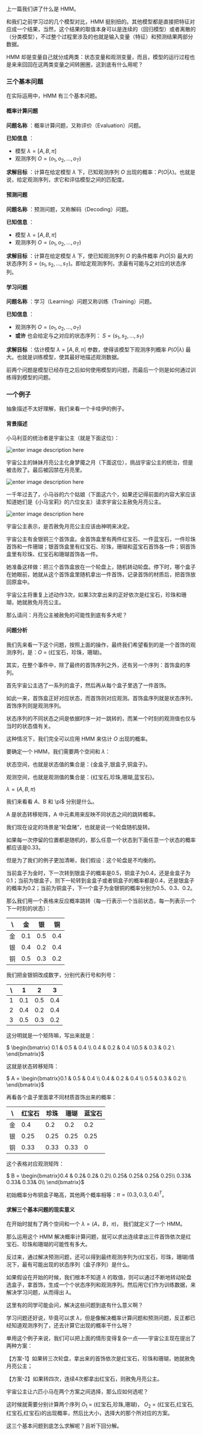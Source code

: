 上一篇我们讲了什么是 HMM。

和我们之前学习过的几个模型对比，HMM
挺别扭的。其他模型都是直接把特征对应成一个结果，当然，这个结果的取值本身可以是连续的（回归模型）或者离散的（分类模型），不过整个过程里涉及的也就是输入变量（特征）和预测结果两部分数据。

HMM 却是变量自己就分成两类：状态变量和观测变量，而且，模型的运行过程也是来来回回在这两类变量之间转圈圈，这到底有什么用呢？

### 三个基本问题

在实际运用中，HMM 有三个基本问题。

#### 概率计算问题

**问题名称** ：概率计算问题，又称评价（Evaluation）问题。

**已知信息** ：

  * 模型 $\lambda = [A, B, \pi]$
  * 观测序列 $O=(o_1, o_2, …, o_T)$

**求解目标** ：计算在给定模型 $\lambda$ 下，已知观测序列 $O$
出现的概率：$P(O|\lambda)$。也就是说，给定观测序列，求它和评估模型之间的匹配度。

#### 预测问题

**问题名称** ：预测问题，又称解码（Decoding）问题。

**已知信息** ：

  * 模型 $\lambda = [A, B, \pi]$
  * 观测序列 $O=(o_1, o_2, …, o_T)$

**求解目标** ：计算在给定模型 $\lambda$ 下，使已知观测序列 $O$ 的条件概率 $P(O|S)$ 最大的状态序列 $S=(s_1, s_2,
…, s_T)$。即给定观测序列，求最有可能与之对应的状态序列。

#### 学习问题

**问题名称** ：学习（Learning）问题又称训练（Training）问题。

**已知信息** ：

  * 观测序列 $O=(o_1, o_2, …, o_T)$
  * **或许** 也会给定与之对应的状态序列： $S=(s_1, s_2, …, s_T)$ 

**求解目标** ：估计模型 $\lambda = [A, B, \pi]$ 参数，使得该模型下观测序列概率 $P(O|\lambda)$
最大。也就是训练模型，使其最好地描述观测数据。

前两个问题是模型已经存在之后如何使用模型的问题，而最后一个则是如何通过训练得到模型的问题。

### 一个例子

抽象描述不太好理解，我们来看一个卡哇伊的例子。

#### 背景描述

小马利亚的统治者是宇宙公主（就是下面这位）：

![enter image description
here](https://images.gitbook.cn/829899c0-80f2-11e8-876c-25ed94be3d09)

宇宙公主的妹妹月亮公主化身梦魇之月（下面这位），挑战宇宙公主的统治，但是被击败了。最后被囚禁在月亮里。

![enter image description
here](https://images.gitbook.cn/89f0a2d0-80f2-11e8-a935-d59fe50595b6)

一千年过去了，小马谷的六个姑娘（下面这六个，如果还记得前面的内容大家应该知道她们是《小马宝莉》的六位女主）请求宇宙公主赦免月亮公主。

![enter image description
here](https://images.gitbook.cn/8fec7740-80f2-11e8-acc2-2d939d2cd893)

宇宙公主表示，是否赦免月亮公主应该由神明来决定。

宇宙公主有金银铜三个首饰盒。金首饰盒里有两件红宝石、一件蓝宝石，一件珍珠首饰和一件珊瑚；银首饰盒里有红宝石、珍珠，珊瑚和蓝宝石首饰各一件；铜首饰盒里有珍珠、红宝石和珊瑚首饰各一件。

她准备这样做：把三个首饰盒放在一个轮盘上，随机转动轮盘。停下时，哪个盒子在她眼前，她就从这个首饰盒里随机拿出一件首饰，记录首饰的材质后，把首饰放回原盒中。

宇宙公主将重复上述动作3次，如果3次拿出来的正好依次是红宝石，珍珠和珊瑚，她就赦免月亮公主。

那么请问：月亮公主被赦免的可能性到底有多大呢？

#### 问题分析

我们先来看一下这个问题，按照上面的操作，最终我们希望看到的是一个首饰的观测序列，是：$O$ = (红宝石，珍珠，珊瑚)。

其实，在整个事件中，除了最终的首饰序列之外，还有另一个序列：首饰盒的序列。

首先宇宙公主选了一系列的盒子，然后再从每个盒子里选了一件首饰。

如此一来，首饰盒正好对应状态，而首饰则对应观测。首饰盒序列就是状态序列，首饰序列则是观测序列。

状态序列的不同状态之间是依据时序一对一跳转的，而某一个时刻的观测值也仅与当时的状态值有关。

这种情况下，我们完全可以应用 HMM 来估计 $O$ 出现的概率。

要确定一个 HMM，我们需要两个空间和 $\lambda$：

状态空间，也就是状态值的集合是：{金盒子,银盒子,铜盒子}。

观测空间，也就是观测值的集合是：{红宝石,珍珠,珊瑚,蓝宝石}。

$\lambda = (A, B, \pi)$

我们来看看 $A、$B 和 \pi$ 分别是什么。

A 是状态转移矩阵，A 中元素用来反映不同状态之间的跳转概率。

我们现在设定的场景是“轮盘赌”，也就是说一个轮盘随机旋转。

如果每一次停留的位置都是随机的，那么任意一个状态到下面任意一个状态的概率都应该是0.33。

但是为了我们的例子更加清晰，我们假设：这个轮盘是不均衡的。

当前盒子为金时，下一次转到银盒子的概率是0.5，铜盒子为0.4，还是金盒子为0.1；当前为银盒子，则下一轮转到金盒子或者铜盒子的概率都是0.4，还是银盒子的概率为0.2；当前为铜盒子，下一个盒子为金银铜的概率分别为0.5、0.3、0.2。

那么我们用一个表格来反应概率跳转（每一行表示一个当前状态，每一列表示一个下一时刻的状态）：

\ | 金 | 银 | 铜  
---|---|---|---  
金 | 0.1 | 0.5 | 0.4  
银 | 0.4 | 0.2 | 0.4  
铜 | 0.5 | 0.3 | 0.2  
  
我们把金银铜改成数字，分别代表行号和列号：

\ | 1 | 2 | 3  
---|---|---|---  
1 | 0.1 | 0.5 | 0.4  
2 | 0.4 | 0.2 | 0.4  
3 | 0.5 | 0.3 | 0.2  
  
这分明就是一个矩阵嘛，写出来就是：

$ \begin{bmatrix} 0.1 & 0.5 & 0.4 \\\ 0.4 & 0.2 & 0.4 \\\0.5 & 0.3 & 0.2 \\\
\end{bmatrix}$

这就是状态转移矩阵：

$ A = \begin{bmatrix}0.1 & 0.5 & 0.4 \\\ 0.4 & 0.2 & 0.4 \\\ 0.5 & 0.3 & 0.2
\\\ \end{bmatrix}$

再看各个盒子里面拿不同材质首饰出来的概率：

\ | 红宝石 | 珍珠 | 珊瑚 | 蓝宝石  
---|---|---|---|---  
金 | 0.4 | 0.2 | 0.2 | 0.2  
银 | 0.25 | 0.25 | 0.25 | 0.25  
铜 | 0.33 | 0.33 | 0.33 | 0  
  
这个表格对应观测矩阵：

$ B = \begin{bmatrix}0.4 & 0.2& 0.2& 0.2\\\ 0.25& 0.25& 0.25& 0.25\\\ 0.33&
0.33& 0.33& 0\\\ \end{bmatrix}$

初始概率分布铜盒子略高，其他两个概率相等：$\pi=(0.3, 0.3, 0.4)^T$。

#### 求解三个基本问题的现实意义

在开始时就有了两个空间和一个 $\lambda =(A，B，\pi)$， 我们就定义了一个 HMM。

那么运用这个 HMM 解决概率计算问题，就可以求出连续拿出三件首饰依次是红宝石、珍珠和珊瑚的可能性有多大。

反过来，通过解决预测问题，还可以得到最终观测序列为(红宝石，珍珠，珊瑚)情况下，最有可能出现的状态序列（盒子序列）是什么。

如果假设在开始的时候，我们根本不知道 $\lambda$
的取值，则可以通过不断地转动轮盘选盒子，拿首饰，生成一个个状态序列和观测序列。然后用它们作为训练数据，来解决学习问题，从而得出 $\lambda$。

这里有的同学可能会问，解决这些问题到底有什么意义啊？

学习问题还好说，毕竟可以求 $\lambda$，但是像解决概率计算问题和预测问题，反正都已经知道观测序列了，还去计算它出现的概率干什么呀？

单用这个例子来说，我们可以把上面的情形变得复杂一点——宇宙公主现在提出了两种方案：

【方案-1】如果转三次轮盘，拿出来的首饰依次是红宝石，珍珠和珊瑚，她就赦免月亮公主；

【方案-2】如果转四次，连续4次都拿出红宝石，则赦免月亮公主。

宇宙公主让六匹小马在两个方案之间选择，那么应如何选呢？

这时候就需要分别计算两个序列 $O_1$ = (红宝石,珍珠,珊瑚)， $O_2$ =
(红宝石,红宝石,红宝石,红宝石)的出现概率，然后比大小，选择大的那个所对应的方案。

这三个基本问题到底怎么求解呢？且听下回分解。

